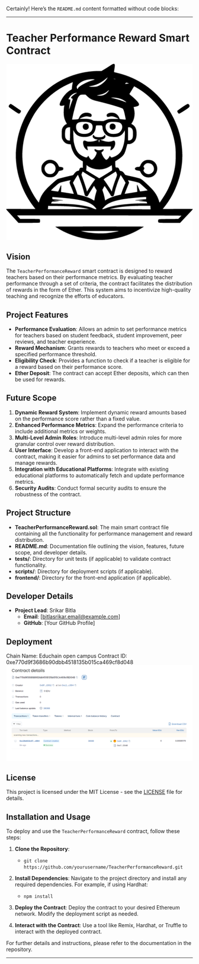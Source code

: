 Certainly! Here’s the `README.md` content formatted without code blocks:

---

# Teacher Performance Reward Smart Contract
![alt text](image-3.png)

## Vision

The `TeacherPerformanceReward` smart contract is designed to reward teachers based on their performance metrics. By evaluating teacher performance through a set of criteria, the contract facilitates the distribution of rewards in the form of Ether. This system aims to incentivize high-quality teaching and recognize the efforts of educators.

## Project Features

- **Performance Evaluation**: Allows an admin to set performance metrics for teachers based on student feedback, student improvement, peer reviews, and teacher experience.
- **Reward Mechanism**: Grants rewards to teachers who meet or exceed a specified performance threshold.
- **Eligibility Check**: Provides a function to check if a teacher is eligible for a reward based on their performance score.
- **Ether Deposit**: The contract can accept Ether deposits, which can then be used for rewards.

## Future Scope

1. **Dynamic Reward System**: Implement dynamic reward amounts based on the performance score rather than a fixed value.
2. **Enhanced Performance Metrics**: Expand the performance criteria to include additional metrics or weights.
3. **Multi-Level Admin Roles**: Introduce multi-level admin roles for more granular control over reward distribution.
4. **User Interface**: Develop a front-end application to interact with the contract, making it easier for admins to set performance data and manage rewards.
5. **Integration with Educational Platforms**: Integrate with existing educational platforms to automatically fetch and update performance metrics.
6. **Security Audits**: Conduct formal security audits to ensure the robustness of the contract.

## Project Structure

- **TeacherPerformanceReward.sol**: The main smart contract file containing all the functionality for performance management and reward distribution.
- **README.md**: Documentation file outlining the vision, features, future scope, and developer details.
- **tests/**: Directory for unit tests (if applicable) to validate contract functionality.
- **scripts/**: Directory for deployment scripts (if applicable).
- **frontend/**: Directory for the front-end application (if applicable).

## Developer Details

- **Project Lead**: Srikar Bitla 
  - **Email**: [bitlasrikar.email@example.com]
  - **GitHub**: [Your GitHub Profile]

## Deployment
 Chain Name: Educhain open campus 
 Contract ID: 0xe770d9f3686b90dbb4518135b015ca469cf8d048
 ![alt text](image.png)

## License

This project is licensed under the MIT License - see the [LICENSE](LICENSE) file for details.

## Installation and Usage

To deploy and use the `TeacherPerformanceReward` contract, follow these steps:

1. **Clone the Repository**:
   - `git clone https://github.com/yourusername/TeacherPerformanceReward.git`

2. **Install Dependencies**:
   Navigate to the project directory and install any required dependencies. For example, if using Hardhat:
   - `npm install`

3. **Deploy the Contract**:
   Deploy the contract to your desired Ethereum network. Modify the deployment script as needed.

4. **Interact with the Contract**:
   Use a tool like Remix, Hardhat, or Truffle to interact with the deployed contract.

For further details and instructions, please refer to the documentation in the repository.

---

